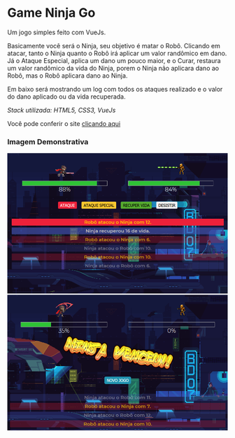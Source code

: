 # Game Ninja Go

Um jogo simples feito com VueJs.

Basicamente você será o Ninja, seu objetivo é matar o Robô. Clicando em atacar, tanto o Ninja quanto o Robô irá aplicar um valor randômico em dano. Já o Ataque Especial, aplica um dano um pouco maior, e o Curar, restaura um valor randômico da vida do Ninja, porem o Ninja não aplicara dano ao Robô, mas o Robô aplicara dano ao Ninja.

Em baixo será mostrando um log com todos os ataques realizado e o valor do dano aplicado ou da vida recuperada.


_Stack utilizada: HTML5, CSS3, VueJs_

Você pode conferir o site [clicando aqui](https://mchjohn.github.io/ninja-go/)

### Imagem Demonstrativa
  <img src="https://github.com/mchjohn/ninja-go/blob/master/screenshots/Screenshot_1.png" />
  
  <img src="https://github.com/mchjohn/ninja-go/blob/master/screenshots/Screenshot_2.png" />
